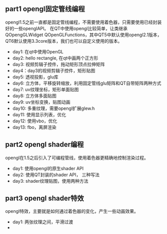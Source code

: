 ## part1 opengl固定管线编程
opengl1.5之前一直都是固定管线编程，不需要使用着色器，只需要使用已经封装好的一些openglAPI。
在QT中使用opengl比较简单，让类继承QOpengGLWidget QOpenGLFunctions，其中QT5中默认使用opengl2.1版本，QT6默认使用3.3core版本，我们也可以自定义使用的版本。

- day1: 在qt中使用OpenGL
- day2: hello rectangle, 在qt中画两个正方形
- day3: 视频剪辑子控件，拖动矩形顶点拉伸矩阵
- day4：day3的视频剪辑子控件，矩形贴图
- day5: 透视投影，glu库
- day6: 立方体，平移旋转缩放，利用固定管线glu矩阵和QT自带矩阵两种方式
- day7: uv纹理坐标，矩形单面贴图
- day8: 立方体多面贴图
- day9: uv坐标变换，贴图动画
- day10: 多重纹理，需要opengl扩展glew.h
- day11: 使用显示列表，优化
- day12: 使用vbo，优化
- day13: fbo，离屏渲染

## part2 opengl shader编程
opengl在1.5之后引入了可编程管线，使用着色器更精确地控制渲染过程。

- day1: 使用opengl的原生shader API
- day2: 使用QT封装的shader API， 三种写法
- day3: shader纹理贴图，使用两种方法

## part3 opengl shader特效
opengl特效，主要就是如何通过着色器的变化，产生一些动画效果。

- day1: 两张纹理之间，平滑过渡
- 
